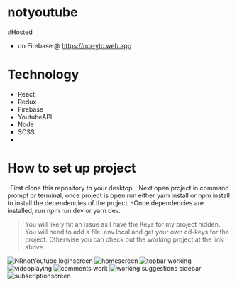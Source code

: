 # notyoutube
#Hosted
- on Firebase @ https://ncr-ytc.web.app

# Technology
- React
- Redux
- Firebase
- YoutubeAPI
- Node
- SCSS
- 
# How to set up project
-First clone this repository to your desktop. 
-Next open project in command prompt or terminal, once project is open run either yarn install or npm install to install the dependencies of the project.
-Once dependencies are installed, run npm run dev or yarn dev.

>You will likely hit an issue as I have the Keys for my project hidden.
> You will need to add a file .env.local and get your own cd-keys for the project.
> Otherwise you can check out the working project at the link above.

![NRnotYoutube loginscreen](https://user-images.githubusercontent.com/65512131/124034185-8435d200-d9c0-11eb-9cea-4a284d63bf1b.png)
![homescreen](https://user-images.githubusercontent.com/65512131/123899300-88181480-d92c-11eb-914d-1bccffd6051b.png)
![topbar working](https://user-images.githubusercontent.com/65512131/123899338-9e25d500-d92c-11eb-893a-f554cd3b15c8.png)
![videoplaying](https://user-images.githubusercontent.com/65512131/123899367-ae3db480-d92c-11eb-8b3c-3f585491ee89.png)
![comments work](https://user-images.githubusercontent.com/65512131/123899392-b990e000-d92c-11eb-9b99-dab292580afa.png)
![working suggestions sidebar](https://user-images.githubusercontent.com/65512131/123899398-bc8bd080-d92c-11eb-81f3-2d5508a4d58a.png)
![subscriptionscreen](https://user-images.githubusercontent.com/65512131/123899326-949c6d00-d92c-11eb-8d8c-4f075cffcd3a.png)
